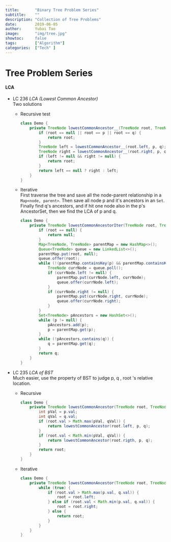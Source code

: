 ```yaml
---
title:       "Binary Tree Problem Series"
subtitle:    ""
description: "Collection of Tree Problems"
date:        2019-06-05
author:      Yubai Tao
image:       "img/tree.jpg"
showtoc:     false
tags:        ["Algorithm"]
categories:  ["Tech" ]
---
```

# Tree Problem Series


#### LCA

* LC 236 *LCA (Lowest Common Ancestor)*
<br> Two solutions
  * Recursive test
    <br>
    ```java
    class Demo {
        private TreeNode lowestCommonAncestor__(TreeNode root, TreeNode p, TreeNode q) {
            if (root == null || root == p || root == q) {
                return root;
            }
            TreeNode left = lowestCommonAncestor__(root.left, p, q);
            TreeNode right = lowestCommonAncestor__(root.right, p, q);
            if (left != null && right != null) {
                return root;
            }
            return left == null ? right : left;
        }
    }
    ```
    
  * Iterative
    <br> First traverse the tree and save all 
    the node-parent relationship in a `Map<node, parent>`.
    Then save all node p and it's ancestors in an `Set`.
    Finally find q's ancestors, and if hit one node also in
    the p's AncestorSet, then we find the LCA of p and q.
    ```java
    class Demo {
        private TreeNode lowestCommonAncestorIter(TreeNode root, TreeNode p, TreeNode q) {
            if (root == null) {
                return null;
            }
            Map<TreeNode, TreeNode> parentMap = new HashMap<>();
            Queue<TreeNode> queue = new LinkedList<>();
            parentMap.put(root, null);
            queue.offer(root);
            while (!(parentMap.containsKey(p) && parentMap.containsKey(q))) {
                TreeNode currNode = queue.poll();
                if (currNode.left != null) {
                    parentMap.put(currNode.left, currNode);
                    queue.offer(currNode.left);
                }
                if (currNode.right != null) {
                    parentMap.put(currNode.right, currNode);
                    queue.offer(currNode.right);
                }
            }
            Set<TreeNode> pAncestors = new HashSet<>();
            while (p != null) {
                pAncestors.add(p);
                p = parentMap.get(p);
            }
            while (!pAncestors.contains(q)) {
                q = parentMap.get(q);
            }
            return q;
        }
    }
    ```
    
* LC 235 *LCA of BST*
<br> Much easier, use the property of BST to judge p, q
, root \'s relative location.
  - Recursive
    ```java
    class Demo {
        private TreeNode lowestCommonAncestor(TreeNode root, TreeNode p, TreeNode q) {
            int pVal = p.val;
            int qVal = q.val;
            if (root.val > Math.max(pVal, qVal)) {
                return lowestCommonAncestor(root.left, p, q);
            }
            if (root.val < Math.min(pVal, qVal)) {
                return lowestCommonAncestor(root.rigth, p, q);
            }
            return root;
        }
    }
    ```

  - Iterative
    ```java
    class Demo {
        private TreeNode lowestCommonAncestor(TreeNode root, TreeNode p, TreeNode q) {
            while (true) {
                if (root.val > Math.max(p.val, q.val)) {
                    root = root.left;
                } else if (root.val < Math.min(p.val, q.val)) {
                    root = root.right;
                } else {
                    return root;
                }
            }
        }
    }
    ```
